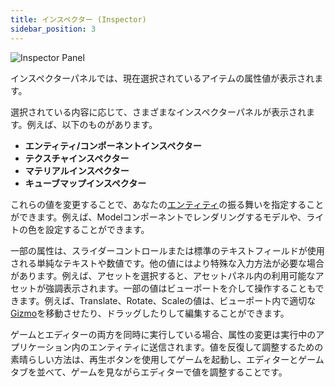 ```yaml
---
title: インスペクター (Inspector)
sidebar_position: 3
---
```


![Inspector Panel][1]

インスペクターパネルでは、現在選択されているアイテムの属性値が表示されます。

選択されている内容に応じて、さまざまなインスペクターパネルが表示されます。例えば、以下のものがあります。

* **エンティティ/コンポーネントインスペクター**
* **テクスチャインスペクター**
* **マテリアルインスペクター**
* **キューブマップインスペクター**

これらの値を変更することで、あなたの[エンティティ][2]の振る舞いを指定することができます。例えば、Modelコンポーネントでレンダリングするモデルや、ライトの色を設定することができます。

一部の属性は、スライダーコントロールまたは標準のテキストフィールドが使用される単純なテキストや数値です。他の値にはより特殊な入力方法が必要な場合があります。例えば、アセットを選択すると、アセットパネル内の利用可能なアセットが強調表示されます。一部の値はビューポートを介して操作することもできます。例えば、Translate、Rotate、Scaleの値は、ビューポート内で適切な[Gizmo][3]を移動させたり、ドラッグしたりして編集することができます。

ゲームとエディターの両方を同時に実行している場合、属性の変更は実行中のアプリケーション内のエンティティに送信されます。値を反復して調整するための素晴らしい方法は、再生ボタンを使用してゲームを起動し、エディターとゲームタブを並べて、ゲームを見ながらエディターで値を調整することです。

[1]: /images/user-manual/editor/inspector/inspector.png
[2]: /user-manual/glossary#entity
[3]: /user-manual/glossary#gizmo
